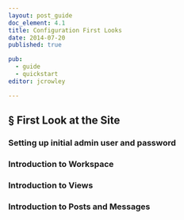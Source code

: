```yaml
---
layout: post_guide
doc_element: 4.1
title: Configuration First Looks
date: 2014-07-20
published: true

pub: 
  - guide
  - quickstart
editor: jcrowley

---
```


## &sect; First Look at the Site

### Setting up initial admin user and password

### Introduction to Workspace

### Introduction to Views

### Introduction to Posts and Messages


